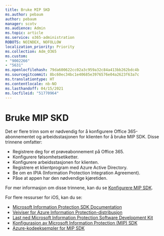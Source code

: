 ```yaml
---
title: Bruke MIP SKD
ms.author: pebaum
author: pebaum
manager: scotv
ms.audience: Admin
ms.topic: article
ms.service: o365-administration
ROBOTS: NOINDEX, NOFOLLOW
localization_priority: Priority
ms.collection: Adm_O365
ms.custom:
- "9002266"
- "5631"
ms.openlocfilehash: 79da600622cc02a3c959a32c84a413bb262bdc4b
ms.sourcegitcommit: 8bc60ec34bc1e40685e3976576e04a2623f63a7c
ms.translationtype: HT
ms.contentlocale: nb-NO
ms.lasthandoff: 04/15/2021
ms.locfileid: "51770964"
---
```

# <a name="using-mip-skd"></a>Bruke MIP SKD

Det er flere trinn som er nødvendig for å konfigurere Office 365-abonnementet og arbeidsstasjonen for klienten for å bruke MIP SDK. Disse trinnene omfatter:

- Registrere deg for et prøveabonnement på Office 365.
- Konfigurere følsomhetsetiketter.
- Konfigurere arbeidsstasjonen for klienten.
- Registrere et klientprogram med Azure Active Directory.
- Be om en IPIA (Information Protection Integration Agreement).
- Påse at appen har den nødvendige kjøretiden.

For mer informasjon om disse trinnene, kan du se [Konfigurere MIP SDK](https://docs.microsoft.com/information-protection/develop/setup-configure-mip).

For flere ressurser for iOS, kan du se:

- [Microsoft Information Protection SDK Documentation](https://docs.microsoft.com/information-protection/develop/)
- [Veiviser for Azure Information Protection-distribusjon](https://docs.microsoft.com/azure/information-protection/develop/developers-guide)
- [Last ned Microsoft Information Protection Software Development Kit](https://www.microsoft.com/download/details.aspx?id=57392)
- [Konfigurasjon av Microsoft Information Protection (MIP) SDK](https://docs.microsoft.com/information-protection/develop/setup-configure-mip)
- [Azure-kodeeksempler for MIP SDK](https://azure.microsoft.com/resources/samples/?sort=0&term=mipsdk)
